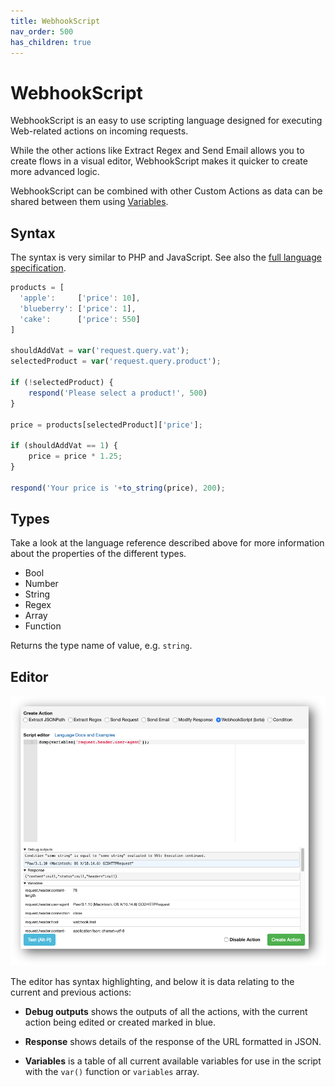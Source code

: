 ```yaml
---
title: WebhookScript
nav_order: 500
has_children: true
---
```


# WebhookScript

WebhookScript is an easy to use scripting language designed for executing Web-related actions on incoming requests. 

While the other actions like Extract Regex and Send Email allows you to create flows in a visual editor, WebhookScript makes it quicker to create more advanced logic.

WebhookScript can be combined with other Custom Actions as data can be shared between them using [Variables](/webhookscript/reference.html).

## Syntax

The syntax is very similar to PHP and JavaScript. See also the [full language specification](/custom-actions.html#about-variables).

```javascript
products = [
  'apple':     ['price': 10],
  'blueberry': ['price': 1],
  'cake':      ['price': 550]
]

shouldAddVat = var('request.query.vat');
selectedProduct = var('request.query.product');

if (!selectedProduct) {
    respond('Please select a product!', 500)
}

price = products[selectedProduct]['price'];

if (shouldAddVat == 1) {
    price = price * 1.25;
}

respond('Your price is '+to_string(price), 200);
```

## Types

Take a look at the language reference described above for more information about the properties of the different types.

* Bool
* Number
* String
* Regex
* Array
* Function


Returns the type name of value, e.g. `string`.

## Editor

!["WebhookScript" Custom Action screenshot](/webhookscript-action.png)

The editor has syntax highlighting, and below it is data relating to the current and previous actions:

* **Debug outputs** shows the outputs of all the actions, with the current action being edited or created marked in blue.

* **Response** shows details of the response of the URL formatted in JSON.

* **Variables** is a table of all current available variables for use in the script with the `var()` function or `variables` array.